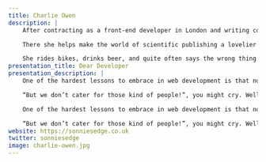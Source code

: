 ```yaml
---
title: Charlie Owen
description: |
    After contracting as a front-end developer in London and writing code for the front page of BBC News Charlie Owen is now happily working as the lead FED for Springer Nature in Berlin.

    There she helps make the world of scientific publishing a lovelier place by helping other devs become better, banging on about inclusive design, and utilising those wonderful web standards.

    She rides bikes, drinks beer, and quite often says the wrong thing at the wrong time.
presentation_title: Dear Developer
presentation_description: |
    One of the hardest lessons to embrace in web development is that not everyone is like you. It can come as a shock to learn that for the average web dev - young, male, surrounded by the cutting edge of tech, and with a high disposable income. But the truth is that many people are poor, have old devices, have slow data connections. Many people simply can’t use computers the way you do.

    “But we don’t cater for those kind of people!”, you might cry. Well, this talk will demonstrate how you haven’t got the luxury of assuming that. Because how someone interacts with your site is completely out of your control, and this talk will show you the many ways your assumptions can fail. But it will also show how coding empathically with this in mind will let you produce sites that are usable by all and are robust in the face of anything the weird wild web can throw at them.

    One of the hardest lessons to embrace in web development is that not everyone is like you. It can come as a shock to learn that for the average web dev - young, male, surrounded by the cutting edge of tech, and with a high disposable income. But the truth is that many people are poor, have old devices, have slow data connections. Many people simply can’t use computers the way you do.

    “But we don’t cater for those kind of people!”, you might cry. Well, this talk will demonstrate how you haven’t got the luxury of assuming that. Because how someone interacts with your site is completely out of your control, and this talk will show you the many ways your assumptions can fail. But it will also show how coding empathically with this in mind will let you produce sites that are usable by all and are robust in the face of anything the weird wild web can throw at them.
website: https://sonniesedge.co.uk
twitter: sonniesedge
image: charlie-owen.jpg
---
```

